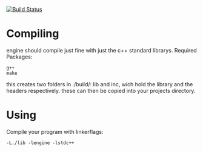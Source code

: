 [![Build Status](https://travis-ci.org/kompetenzbolzen/engine.svg?branch=master)](https://travis-ci.org/kompetenzbolzen/engine)

# Compiling

engine should compile just fine with just the c++ standard librarys.
Required Packages:

    g++
    make

this creates two folders in ./build/: lib and inc, wich hold the library and the headers respectively. these can then be copied into your projects directory.

# Using

Compile your program with linkerflags:

    -L./lib -lengine -lstdc++
